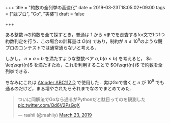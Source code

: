 +++
title = "約数の全列挙の高速化"
date = 2019-03-23T18:05:02+09:00
tags = ["競プロ", "Go", "実装"]
draft = false

+++



ある整数 $n​$ の約数を全て探すとき，普通は $1​$ から $n​$ までを走査するfor文で1つ1つ約数判定を行う．この場合の計算量は $O(n)​$ であり，制約が $n \leq 10^9​$ のような競プロのコンテストでは通常通らないと考える．


しかし，  $n=a \times b$ を満たすような整数ペア $a, b (a \leq b)$ を考えると， $a \leq\sqrt{n}$ を満たすため，これを利用することで $O(\sqrt{n})$ で約数を全列挙できる．

<script src="https://gist.github.com/raahii/da59306b9f30b9b06a59a84276b4d3a7.js"></script>

ちなみにこれは [Atcoder ABC112 D](https://atcoder.jp/contests/abc112/tasks/abc112_d) で使用した．実はGoで書くと $n$ が $10^9$ でも通るのだけど，まぁ増やされたらそれまでなのでまとめてみた．

<blockquote class="twitter-tweet" data-partner="tweetdeck"><p lang="ja" dir="ltr">ついに同解法でGoなら通るがPythonだと駄目ってのを観測した <a href="https://t.co/Qd6V2PsGgX">pic.twitter.com/Qd6V2PsGgX</a></p>&mdash; raahii (@raahiiy) <a href="https://twitter.com/raahiiy/status/1109362308638072832?ref_src=twsrc%5Etfw">March 23, 2019</a></blockquote>
<script async src="https://platform.twitter.com/widgets.js" charset="utf-8"></script>




